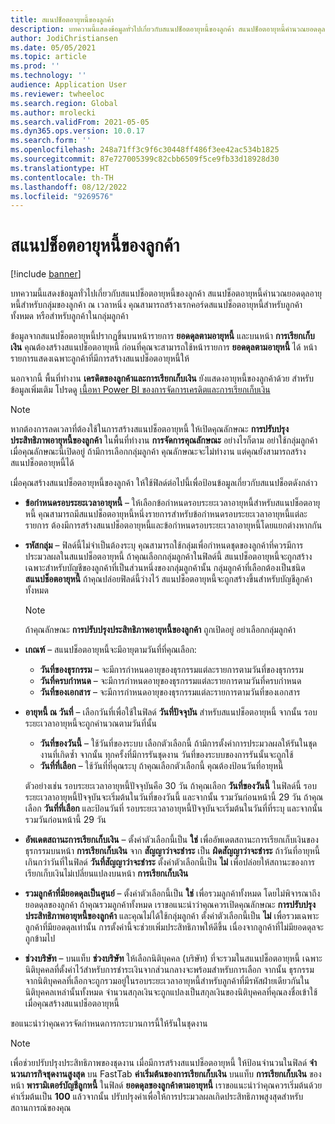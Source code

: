 ```yaml
---
title: สแนปช็อตอายุหนี้ของลูกค้า
description: บทความนี้แสดงข้อมูลทั่วไปเกี่ยวกับสแนปช็อตอายุหนี้ของลูกค้า สแนปช็อตอายุหนี้คำนวณยอดดุลอายุหนี้สำหรับกลุ่มของลูกค้า ณ เวลาหนึ่ง
author: JodiChristiansen
ms.date: 05/05/2021
ms.topic: article
ms.prod: ''
ms.technology: ''
audience: Application User
ms.reviewer: twheeloc
ms.search.region: Global
ms.author: mrolecki
ms.search.validFrom: 2021-05-05
ms.dyn365.ops.version: 10.0.17
ms.search.form: ''
ms.openlocfilehash: 248a71ff3c9f6c30448ff486f3ee42ac534b1825
ms.sourcegitcommit: 87e727005399c82cbb6509f5ce9fb33d18928d30
ms.translationtype: HT
ms.contentlocale: th-TH
ms.lasthandoff: 08/12/2022
ms.locfileid: "9269576"
---
```

# <a name="customer-aging-snapshots"></a>สแนปช็อตอายุหนี้ของลูกค้า

[!include [banner](../includes/banner.md)]

บทความนี้แสดงข้อมูลทั่วไปเกี่ยวกับสแนปช็อตอายุหนี้ของลูกค้า สแนปช็อตอายุหนี้คำนวณยอดดุลอายุหนี้สำหรับกลุ่มของลูกค้า ณ เวลาหนึ่ง คุณสามารถสร้างเรกคอร์ดสแนปช็อตอายุหนี้สำหรับลูกค้าทั้งหมด หรือสำหรับลูกค้าในกลุ่มลูกค้า

ข้อมูลจากสแนปช็อตอายุหนี้ปรากฏขึ้นบนหน้ารายการ **ยอดดุลตามอายุหนี้** และบนหน้า **การเรียกเก็บเงิน** คุณต้องสร้างสแนปช็อตอายุหนี้ ก่อนที่คุณจะสามารถใช้หน้ารายการ **ยอดดุลตามอายุหนี้** ได้ หน้ารายการแสดงเฉพาะลูกค้าที่มีการสร้างสแนปช็อตอายุหนี้ให้

นอกจากนี้ พื้นที่ทำงาน **เครดิตของลูกค้าและการเรียกเก็บเงิน** ยังแสดงอายุหนี้ของลูกค้าด้วย สำหรับข้อมูลเพิ่มเติม โปรดดู [เนื้อหา Power BI ของการจัดการเครดิตและการเรียกเก็บเงิน](credit-collections-power-bi.md)

> [!NOTE]
> หากต้องการลดเวลาที่ต้องใช้ในการสร้างสแนปช็อตอายุหนี้ ให้เปิดคุณลักษณะ **การปรับปรุงประสิทธิภาพอายุหนี้ของลูกค้า** ในพื้นที่ทำงาน **การจัดการคุณลักษณะ** อย่างไรก็ตาม อย่าใช้กลุ่มลูกค้า เมื่อคุณลักษณะนี้เปิดอยู่ ถ้ามีการเลือกกลุ่มลูกค้า คุณลักษณะจะไม่ทำงาน แต่คุณยังสามารถสร้างสแนปช็อตอายุหนี้ได้

เมื่อคุณสร้างสแนปช็อตอายุหนี้ของลูกค้า ให้ใช้ฟิลด์ต่อไปนี้เพื่อป้อนข้อมูลเกี่ยวกับสแนปช็อตดังกล่าว

- **ข้อกำหนดรอบระยะเวลาอายุหนี้** – ให้เลือกข้อกำหนดรอบระยะเวลาอายุหนี้สำหรับสแนปช็อตอายุหนี้ คุณสามารถมีสแนปช็อตอายุหนี้หนึ่งรายการสำหรับข้อกำหนดรอบระยะเวลาอายุหนี้แต่ละรายการ ต้องมีการสร้างสแนปช็อตอายุหนี้และข้อกำหนดรอบระยะเวลาอายุหนี้โดยแยกต่างหากกัน
- **รหัสกลุ่ม** – ฟิลด์นี้ไม่จำเป็นต้องระบุ คุณสามารถใช้กลุ่มเพื่อกําหนดชุดของลูกค้าที่ควรมีการประมวลผลในสแนปช็อตอายุหนี้ ถ้าคุณเลือกกลุ่มลูกค้าในฟิลด์นี้ สแนปช็อตอายุหนี้จะถูกสร้างเฉพาะสำหรับบัญชีของลูกค้าที่เป็นส่วนหนึ่งของกลุ่มลูกค้านั้น กลุ่มลูกค้าที่เลือกต้องเป็นชนิด **สแนปช็อตอายุหนี้** ถ้าคุณปล่อยฟิลด์นี้ว่างไว้ สแนปช็อตอายุหนี้จะถูกสร้างขึ้นสำหรับบัญชีลูกค้าทั้งหมด

    > [!NOTE]
    > ถ้าคุณลักษณะ **การปรับปรุงประสิทธิภาพอายุหนี้ของลูกค้า** ถูกเปิดอยู่ อย่าเลือกกลุ่มลูกค้า

- **เกณฑ์** – สแนปช็อตอายุหนี้จะมีอายุตามวันที่ที่คุณเลือก:

    - **วันที่ของธุรกรรม** – จะมีการกำหนดอายุของธุรกรรมแต่ละรายการตามวันที่ของธุรกรรม
    - **วันที่ครบกำหนด** – จะมีการกำหนดอายุของธุรกรรมแต่ละรายการตามวันที่ครบกำหนด
    - **วันที่ของเอกสาร** – จะมีการกำหนดอายุของธุรกรรมแต่ละรายการตามวันที่ของเอกสาร

- **อายุหนี้ ณ วันที่** – เลือกวันที่เพื่อใช้ในฟิลด์ **วันที่ปัจจุบัน** สำหรับสแนปช็อตอายุหนี้ จากนั้น รอบระยะเวลาอายุหนี้จะถูกคำนวณตามวันที่นั้น 

    - **วันที่ของวันนี้** – ใช้วันที่ของระบบ เลือกตัวเลือกนี้ ถ้ามีการตั้งค่าการประมวลผลให้รันในชุดงานที่เกิดซ้ำ จากนั้น ทุกครั้งที่มีการรันชุดงาน วันที่ของระบบของการรันนั้นจะถูกใช้
    - **วันที่ที่เลือก** – ใช้วันที่ที่คุณระบุ ถ้าคุณเลือกตัวเลือกนี้ คุณต้องป้อนวันที่อายุหนี้

    ตัวอย่างเช่น รอบระยะเวลาอายุหนี้ปัจจุบันคือ 30 วัน ถ้าคุณเลือก **วันที่ของวันนี้** ในฟิลด์นี้ รอบระยะเวลาอายุหนี้ปัจจุบันจะเริ่มต้นในวันที่ของวันนี้ และจากนั้น รวมวันก่อนหน้านี้ 29 วัน ถ้าคุณเลือก **วันที่ที่เลือก** และป้อนวันที่ รอบระยะเวลาอายุหนี้ปัจจุบันจะเริ่มต้นในวันที่ที่ระบุ และจากนั้น รวมวันก่อนหน้านี้ 29 วัน

- **อัพเดตสถานะการเรียกเก็บเงิน** – ตั้งค่าตัวเลือกนี้เป็น **ใช่** เพื่ออัพเดตสถานะการเรียกเก็บเงินของธุรกรรมบนหน้า **การเรียกเก็บเงิน** จาก **สัญญาว่าจะชำระ** เป็น **ผิดสัญญาว่าจะชำระ** ถ้าวันที่อายุหนี้เกินกว่าวันที่ในฟิลด์ **วันที่สัญญาว่าจะชำระ** ตั้งค่าตัวเลือกนี้เป็น **ไม่** เพื่อปล่อยให้สถานะของการเรียกเก็บเงินไม่เปลี่ยนแปลงบนหน้า **การเรียกเก็บเงิน**
- **รวมลูกค้าที่มียอดดุลเป็นศูนย์** – ตั้งค่าตัวเลือกนี้เป็น **ใช่** เพื่อรวมลูกค้าทั้งหมด โดยไม่พิจารณาถึงยอดดุลของลูกค้า ถ้าคุณรวมลูกค้าทั้งหมด เราขอแนะนำว่าคุณควรเปิดคุณลักษณะ **การปรับปรุงประสิทธิภาพอายุหนี้ของลูกค้า** และคุณไม่ได้ใช้กลุ่มลูกค้า ตั้งค่าตัวเลือกนี้เป็น **ไม่** เพื่อรวมเฉพาะลูกค้าที่มียอดดุลเท่านั้น การตั้งค่านี้จะช่วยเพิ่มประสิทธิภาพให้ดีขึ้น เนื่องจากลูกค้าที่ไม่มียอดดุลจะถูกข้ามไป
- **ช่วงบริษัท** – บนแท็บ **ช่วงบริษัท** ให้เลือกนิติบุคคล (บริษัท) ที่จะรวมในสแนปช็อตอายุหนี้ เฉพาะนิติบุคคลที่ตั้งค่าไว้สำหรับการชำระเงินจากส่วนกลางจะพร้อมสำหรับการเลือก จากนั้น ธุรกรรมจากนิติบุคคลที่เลือกจะถูกรวมอยู่ในรอบระยะเวลาอายุหนี้สำหรับลูกค้าที่มีรหัสฝ่ายเดียวกันในนิติบุคคลเหล่านั้นทั้งหมด จำนวนสกุลเงินจะถูกแปลงเป็นสกุลเงินของนิติบุคคลที่คุณลงชื่อเข้าใช้ เมื่อคุณสร้างสแนปช็อตอายุหนี้

ขอแนะนำว่าคุณควรจัดกำหนดการกระบวนการนี้ให้รันในชุดงาน

> [!NOTE]
> เพื่อช่วยปรับปรุงประสิทธิภาพของชุดงาน เมื่อมีการสร้างสแนปช็อตอายุหนี้ ให้ป้อนจํานวนในฟิลด์ **จํานวนภารกิจชุดงานสูงสุด** บน FastTab **ค่าเริ่มต้นของการเรียกเก็บเงิน** บนแท็บ **การเรียกเก็บเงิน** ของหน้า **พารามิเตอร์บัญชีลูกหนี้** ในฟิลด์ **ยอดดุลของลูกค้าตามอายุหนี้** เราขอแนะนำว่าคุณควรเริ่มต้นด้วยค่าเริ่มต้นเป็น **100** แล้วจากนั้น ปรับปรุงค่าเพื่อให้การประมวลผลเกิดประสิทธิภาพสูงสุดสำหรับสถานการณ์ของคุณ

